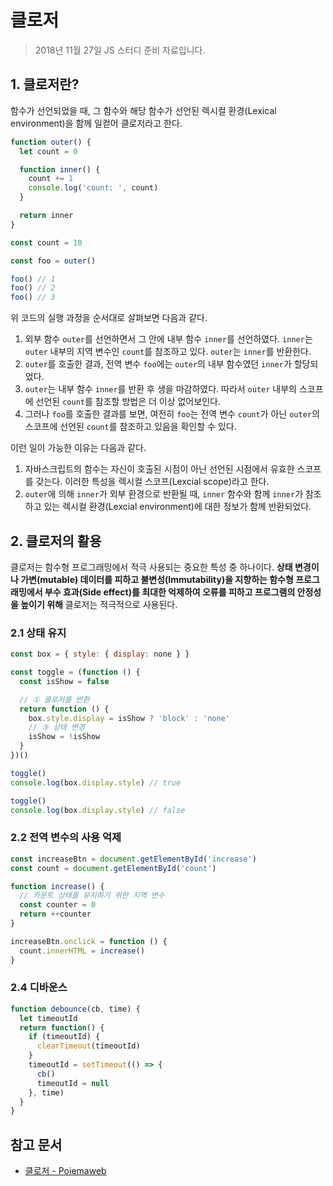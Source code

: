 # 클로저

> 2018년 11월 27일 JS 스터디 준비 자료입니다.

## 1. 클로저란?

함수가 선언되었을 때, 그 함수와 해당 함수가 선언된 렉시컬 환경(Lexical environment)을 함께 일컫어 클로저라고 한다.

```javascript
function outer() {
  let count = 0

  function inner() {
    count += 1
    console.log('count: ', count)
  }

  return inner
}

const count = 10

const foo = outer()

foo() // 1
foo() // 2
foo() // 3
```

위 코드의 실행 과정을 순서대로 살펴보면 다음과 같다.

1. 외부 함수 `outer`를 선언하면서 그 안에 내부 함수 `inner`를 선언하였다. `inner`는 `outer` 내부의 지역 변수인 `count`를 참조하고 있다. `outer`는 `inner`를 반환한다.
2. `outer`를 호출한 결과, 전역 변수 `foo`에는 `outer`의 내부 함수였던 `inner`가 할당되었다.
3. `outer`는 내부 함수 `inner`를 반환 후 생을 마감하였다. 따라서 `outer` 내부의 스코프에 선언된 `count`를 참조할 방법은 더 이상 없어보인다.
4. 그러나 `foo`를 호출한 결과를 보면, 여전히 `foo`는 전역 변수 `count`가 아닌 `outer`의 스코프에 선언된 `count`를 참조하고 있음을 확인할 수 있다.

이런 일이 가능한 이유는 다음과 같다.

1. 자바스크립트의 함수는 자신이 호출된 시점이 아닌 선언된 시점에서 유효한 스코프를 갖는다. 이러한 특성을 렉시컬 스코프(Lexcial scope)라고 한다.
2. `outer`에 의해 `inner`가 외부 환경으로 반환될 때, `inner` 함수와 함께 `inner`가 참조하고 있는 렉시컬 환경(Lexcial environment)에 대한 정보가 함께 반환되었다.

## 2. 클로저의 활용

클로저는 함수형 프로그래밍에서 적극 사용되는 중요한 특성 중 하나이다. **상태 변경이나 가변(mutable) 데이터를 피하고 불변성(Immutability)을 지향하는 함수형 프로그래밍에서 부수 효과(Side effect)를 최대한 억제하여 오류를 피하고 프로그램의 안정성을 높이기 위해** 클로저는 적극적으로 사용된다.

### 2.1 상태 유지

```javascript
const box = { style: { display: none } }

const toggle = (function () {
  const isShow = false

  // ① 클로저를 반환
  return function () {
    box.style.display = isShow ? 'block' : 'none'
    // ③ 상태 변경
    isShow = !isShow
  }
})()

toggle()
console.log(box.display.style) // true

toggle()
console.log(box.display.style) // false
```

### 2.2 전역 변수의 사용 억제

```javascript
const increaseBtn = document.getElementById('increase')
const count = document.getElementById('count')

function increase() {
  // 카운트 상태를 유지하기 위한 지역 변수
  const counter = 0
  return ++counter
}

increaseBtn.onclick = function () {
  count.innerHTML = increase()
}
```

### 2.4 디바운스

```javascript
function debounce(cb, time) {
  let timeoutId
  return function() {
    if (timeoutId) {
      clearTimeout(timeoutId)
    }
    timeoutId = setTimeout(() => {
      cb()
      timeoutId = null
    }, time)
  }
}
```

## 참고 문서

* [클로저 - Poiemaweb](https://poiemaweb.com/js-closure)
